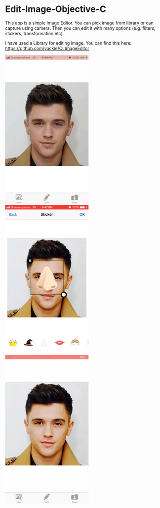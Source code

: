 # Edit-Image-Objective-C
This app is a simple Image Editor. You can pick image from library or can capture using camera. Then you can edit it with many options (e.g. filters, stickers, transformation etc).

I have used a Library for editing image. You can find this here: https://github.com/yackle/CLImageEditor

![Demo](Demo/Demo1.gif)
![Demo](Demo/Demo2.gif)
![Demo](Demo/Demo3.gif)
